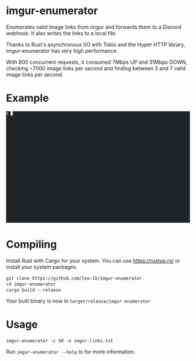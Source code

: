 # imgur-enumerator

Enumerates valid image links from imgur and forwards them to a Discord webhook.
It also writes the links to a local file.

Thanks to Rust's asynchronous I/O with Tokio and the Hyper HTTP library,
imgur-enumerator has very high performance.

With 800 concurrent requests, it consumed 7Mbps UP and 31Mbps DOWN,
checking ~7000 image links per second and finding between 3 and 7 valid image links per second.

# Example

![Example](example.gif)

# Compiling

Install Rust with Cargo for your system.
You can use https://rustup.rs/ or install your system packages.

```
git clone https://github.com/leo-lb/imgur-enumerator
cd imgur-enumerator
cargo build --release
```

Your built binary is now in `target/release/imgur-enumerator`

# Usage

`imgur-enumerator -c 50 -e imgur-links.txt`

Run `imgur-enumerator --help` to for more information.
